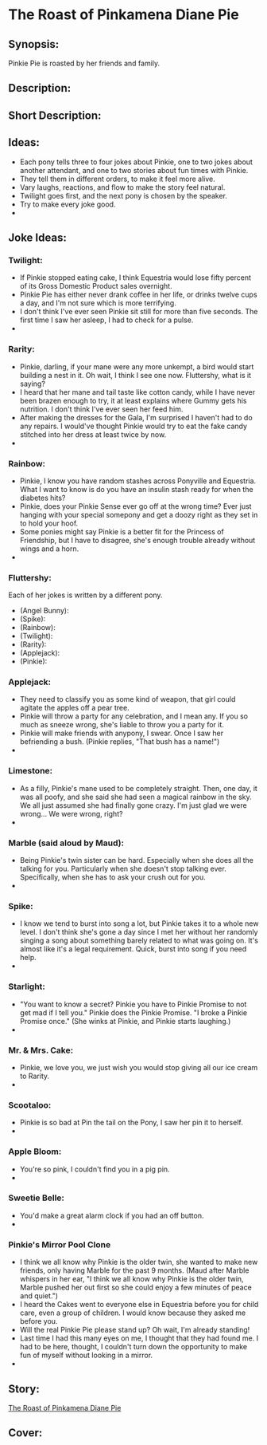 # The Roast of Pinkamena Diane Pie

## Synopsis:
Pinkie Pie is roasted by her friends and family.

## Description:


## Short Description:


## Ideas:
- Each pony tells three to four jokes about Pinkie, one to two jokes about another attendant, and one to two stories about fun times with Pinkie.
- They tell them in different orders, to make it feel more alive.
- Vary laughs, reactions, and flow to make the story feel natural.
- Twilight goes first, and the next pony is chosen by the speaker.
- Try to make every joke good.
- 


## Joke Ideas:

### Twilight:
- If Pinkie stopped eating cake, I think Equestria would lose fifty percent of its Gross Domestic Product sales overnight.
- Pinkie Pie has either never drank coffee in her life, or drinks twelve cups a day, and I'm not sure which is more terrifying.
- I don't think I've ever seen Pinkie sit still for more than five seconds. The first time I saw her asleep, I had to check for a pulse.
- 

### Rarity:
- Pinkie, darling, if your mane were any more unkempt, a bird would start building a nest in it. Oh wait, I think I see one now. Fluttershy, what is it saying?
- I heard that her mane and tail taste like cotton candy, while I have never been brazen enough to try, it at least explains where Gummy gets his nutrition. I don't think I've ever seen her feed him.
- After making the dresses for the Gala, I'm surprised I haven't had to do any repairs. I would've thought Pinkie would try to eat the fake candy stitched into her dress at least twice by now.
- 

### Rainbow:
- Pinkie, I know you have random stashes across Ponyville and Equestria. What I want to know is do you have an insulin stash ready for when the diabetes hits?
- Pinkie, does your Pinkie Sense ever go off at the wrong time? Ever just hanging with your special somepony and get a doozy right as they set in to hold your hoof.
- Some ponies might say Pinkie is a better fit for the Princess of Friendship, but I have to disagree, she's enough trouble already without wings and a horn.
- 

### Fluttershy:
Each of her jokes is written by a different pony.
- (Angel Bunny): 
- (Spike): 
- (Rainbow): 
- (Twilight): 
- (Rarity): 
- (Applejack): 
- (Pinkie): 

### Applejack:
- They need to classify you as some kind of weapon, that girl could agitate the apples off a pear tree.
- Pinkie will throw a party for any celebration, and I mean any. If you so much as sneeze wrong, she's liable to throw you a party for it.
- Pinkie will make friends with anypony, I swear. Once I saw her befriending a bush. (Pinkie replies, "That bush has a name!")
- 

### Limestone:
- As a filly, Pinkie's mane used to be completely straight. Then, one day, it was all poofy, and she said she had seen a magical rainbow in the sky. We all just assumed she had finally gone crazy. I'm just glad we were wrong… We were wrong, right?
- 

### Marble (said aloud by Maud):
- Being Pinkie's twin sister can be hard. Especially when she does all the talking for you. Particularly when she doesn't stop talking ever. Specifically, when she has to ask your crush out for you.
- 

### Spike:
- I know we tend to burst into song a lot, but Pinkie takes it to a whole new level. I don't think she's gone a day since I met her without her randomly singing a song about something barely related to what was going on. It's almost like it's a legal requirement. Quick, burst into song if you need help.
- 

### Starlight:
- "You want to know a secret? Pinkie you have to Pinkie Promise to not get mad if I tell you." Pinkie does the Pinkie Promise. "I broke a Pinkie Promise once." (She winks at Pinkie, and Pinkie starts laughing.)
- 

### Mr. & Mrs. Cake:
- Pinkie, we love you, we just wish you would stop giving all our ice cream to Rarity.
- 

### Scootaloo:
- Pinkie is so bad at Pin the tail on the Pony, I saw her pin it to herself.
- 

### Apple Bloom:
- You're so pink, I couldn't find you in a pig pin.
- 

### Sweetie Belle:
- You'd make a great alarm clock if you had an off button.
- 

### Pinkie's Mirror Pool Clone
- I think we all know why Pinkie is the older twin, she wanted to make new friends, only having Marble for the past 9 months. (Maud after Marble whispers in her ear, "I think we all know why Pinkie is the older twin, Marble pushed her out first so she could enjoy a few minutes of peace and quiet.")
- I heard the Cakes went to everyone else in Equestria before you for child care, even a group of children. I would know because they asked me before you.
- Will the real Pinkie Pie please stand up? Oh wait, I'm already standing!
- Last time I had this many eyes on me, I thought that they had found me. I had to be here, thought, I couldn't turn down the opportunity to make fun of myself without looking in a mirror.
- 

## Story:
[The Roast of Pinkamena Diane Pie](./the-roast-of-pinkamena-diane-pie.md)

## Cover:
